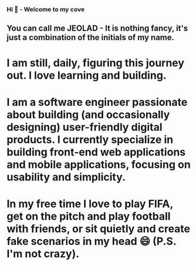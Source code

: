 ### Hi 👋 - Welcome to my cove
## You can call me JEOLAD - It is nothing fancy, it's just a combination of the initials of my name.
# I am still, daily, figuring this journey out. I love learning and building.
# I am a software engineer passionate about building (and occasionally designing) user-friendly digital products. I currently specialize in building front-end web applications and mobile applications, focusing on usability and simplicity.
# In my free time I love to play FIFA, get on the pitch and play football with friends, or sit quietly and create fake scenarios in my head 😄 (P.S. I'm not crazy).

<!--
**Jessepelumi/Jessepelumi** is a ✨ _special_ ✨ repository because its `README.md` (this file) appears on your GitHub profile.

Here are some ideas to get you started:

- 🔭 I’m currently working on ...
- 🌱 I’m currently learning ...
- 👯 I’m looking to collaborate on ...
- 🤔 I’m looking for help with ...
- 💬 Ask me about ...
- 📫 How to reach me: ...
- 😄 Pronouns: ...
- ⚡ Fun fact: ...
-->

